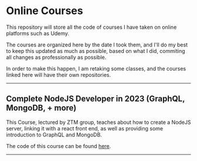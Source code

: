 # Online Courses

This repository will store all the code of courses I have taken on online platforms such as Udemy.

The courses are organized here by the date I took them, and I'll do my best to keep this updated as much as possible, based on what I did, commiting all changes as professionally as possible.

In order to make this happen, I am retaking some classes, and the courses linked here will have their own repositories.

<hr>

## Complete NodeJS Developer in 2023 (GraphQL, MongoDB, + more)

This Course, lectured by ZTM group, teaches about how to create a NodeJS server, linking it with a react front end, as well as providing some introduction to GraphQL and MongoDB.

The code of this course can be found [here](https://github.com/vonschappler/ZTM-NodeJSDev-2023).

<hr>

## 




